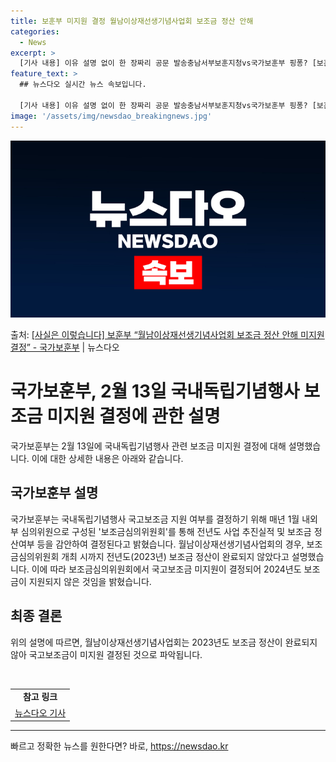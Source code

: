 ```yaml
---
title: 보훈부 미지원 결정 월남이상재선생기념사업회 보조금 정산 안해
categories:
  - News
excerpt: >
  [기사 내용] 이유 설명 없이 한 장짜리 공문 발송충남서부보훈지청vs국가보훈부 핑퐁? [보훈부 설명] ㅇ 국…
feature_text: >
  ## 뉴스다오 실시간 뉴스 속보입니다.

  [기사 내용] 이유 설명 없이 한 장짜리 공문 발송충남서부보훈지청vs국가보훈부 핑퐁? [보훈부 설명] ㅇ 국…
image: '/assets/img/newsdao_breakingnews.jpg'
---
```


![뉴스다오 속보](/assets/img/newsdao_breakingnews.jpg)

<p>출처: <a href="https://newsdao.kr/3156" rel="dofollow">[사실은 이렇습니다] 보훈부 “월남이상재선생기념사업회 보조금 정산 안해 미지원 결정”   - 국가보훈부</a> | 뉴스다오</p>

<h1>국가보훈부, 2월 13일 국내독립기념행사 보조금 미지원 결정에 관한 설명</h1>
<p data-ke-size="size16">국가보훈부는 2월 13일에 국내독립기념행사 관련 보조금 미지원 결정에 대해 설명했습니다. 이에 대한 상세한 내용은 아래와 같습니다.</p>

<h2 data-ke-size="size26">국가보훈부 설명</h2>
<p data-ke-size="size16">국가보훈부는 국내독립기념행사 국고보조금 지원 여부를 결정하기 위해 매년 1월 내외부 심의위원으로 구성된 '보조금심의위원회'를 통해 전년도 사업 추진실적 및 보조금 정산여부 등을 감안하여 결정된다고 밝혔습니다. 월남이상재선생기념사업회의 경우, 보조금심의위원회 개최 시까지 전년도(2023년) 보조금 정산이 완료되지 않았다고 설명했습니다. 이에 따라 보조금심의위원회에서 국고보조금 미지원이 결정되어 2024년도 보조금이 지원되지 않은 것임을 밝혔습니다.</p>

<h2 data-ke-size="size26">최종 결론</h2>
<p data-ke-size="size16">위의 설명에 따르면, 월남이상재선생기념사업회는 2023년도 보조금 정산이 완료되지 않아 국고보조금이 미지원 결정된 것으로 파악됩니다.</p>
<p data-ke-size="size16">&nbsp;</p>
<table>
	<tbody>
		<tr>
			<td style="text-align: center; height: 17px;"><b>참고 링크</b></td>
		</tr>
		<tr>
			<td style="text-align: center; height: 17px;"><a href="https://newsdao.kr/3156">뉴스다오 기사</a></td>
		</tr>
	</tbody>
</table>
<hr> 

빠르고 정확한 뉴스를 원한다면? 바로, <a href="https://newsdao.kr" rel="dofollow">https://newsdao.kr</a>


